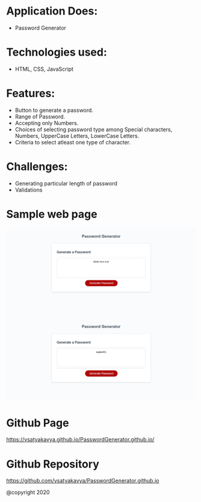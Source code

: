 
# Application Does:
* Password Generator

# Technologies used:
* HTML, CSS, JavaScript

# Features:
* Button to generate a password.
* Range of Password.
* Accepting only Numbers.
* Choices of selecting password type among Special characters, Numbers, UpperCase Letters, LowerCase Letters.
* Criteria to select atleast one type of character.


# Challenges:
* Generating particular length of password
* Validations

# Sample web page
![picture](Assets/passwordGenerator.png)
![picture](Assets/password.png)


# Github Page 
https://vsatyakavya.github.io/PasswordGenerator.github.io/



# Github Repository
https://github.com/vsatyakavya/PasswordGenerator.github.io

@copyright 2020
